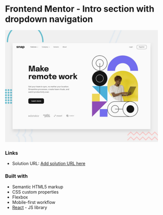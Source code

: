 # Frontend Mentor - Intro section with dropdown navigation

![Design preview for the Intro section with dropdown navigation coding challenge](./design/desktop-preview.jpg)


### Links

- Solution URL: [Add solution URL here](https://dropdown-navigation-three.vercel.app/)

### Built with

- Semantic HTML5 markup
- CSS custom properties
- Flexbox
- Mobile-first workflow
- [React](https://reactjs.org/) - JS library
